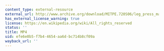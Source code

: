 ```yaml
---
content_type: external-resource
external_url: http://www.archive.org/download/MITPE.720S06/leg_press_machine_calf_raise-220k.mp4
has_external_license_warning: true
license: https://en.wikipedia.org/wiki/All_rights_reserved
status: ''
title: MP4
uid: efe6e0b5-f7b4-4654-aa6d-bc714b8cf09a
wayback_url: ''
---
```

